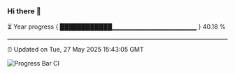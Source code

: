 ### Hi there 👋

⏳ Year progress { ████████████▁▁▁▁▁▁▁▁▁▁▁▁▁▁▁▁▁▁ } 40.18 %

---

⏰ Updated on Tue, 27 May 2025 15:43:05 GMT

![Progress Bar CI](https://github.com/IshwaranRudhara/GIT-ACTION/workflows/Progress%20Bar%20CI/badge.svg)

